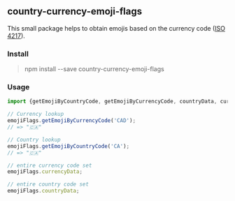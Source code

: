 ## country-currency-emoji-flags

This small package helps to obtain emojis based on the currency
code ([ISO 4217](https://en.wikipedia.org/wiki/ISO_4217)).

### Install

> npm install --save country-currency-emoji-flags

### Usage

```js
import {getEmojiByCountryCode, getEmojiByCurrencyCode, countryData, currencyData} from 'country-currency-emoji-flags';

// Currency lookup
emojiFlags.getEmojiByCurrencyCode('CAD');
// => "🇨🇦"

// Country lookup
emojiFlags.getEmojiByCountryCode('CA');
// => "🇨🇦"

// entire currency code set
emojiFlags.currencyData;

// entire country code set
emojiFlags.countryData;
```
